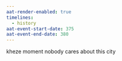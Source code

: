 ```yaml
---
aat-render-enabled: true
timelines:
  - history
aat-event-start-date: 375
aat-event-end-date: 380
---
```

kheze moment nobody cares about this city
